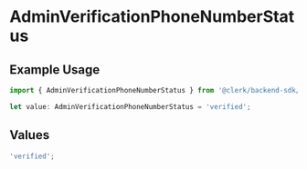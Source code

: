 # AdminVerificationPhoneNumberStatus

## Example Usage

```typescript
import { AdminVerificationPhoneNumberStatus } from '@clerk/backend-sdk/models/components';

let value: AdminVerificationPhoneNumberStatus = 'verified';
```

## Values

```typescript
'verified';
```
